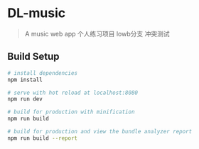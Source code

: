 ﻿# DL-music

> A music web app
>个人练习项目
>lowb分支 冲突测试

## Build Setup

``` bash
# install dependencies
npm install

# serve with hot reload at localhost:8080
npm run dev

# build for production with minification
npm run build

# build for production and view the bundle analyzer report
npm run build --report
```
